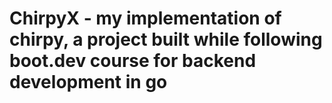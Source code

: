 # ChirpyX - my implementation of chirpy, a project built while following boot.dev course for backend development in go
